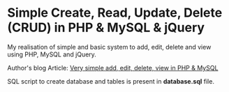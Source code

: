 Simple Create, Read, Update, Delete (CRUD) in PHP & MySQL & jQuery
========

My realisation of simple and basic system to add, edit, delete and view using PHP, MySQL and jQuery. 

Author's blog Article: [Very simple add, edit, delete, view in PHP & MySQL](http://blog.chapagain.com.np/very-simple-add-edit-delete-view-in-php-mysql/)

SQL script to create database and tables is present in **database.sql** file.
